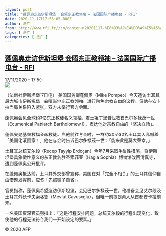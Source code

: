 ```yaml
---
layout: post
title: "蓬佩奥走访伊斯坦堡  会晤东正教领袖 – 法国国际广播电台 - RFI"
date: 2020-11-17T17:56:05.000Z
author: 法广
from: http://www.rfi.fr//cn/contenu/20201117-%E8%93%AC%E4%BD%A9%E5%A5%A5%E8%B5%B0%E8%AE%BF%E4%BC%8A%E6%96%AF%E5%9D%A6%E5%A0%A1-%E4%BC%9A%E6%99%A4%E4%B8%9C%E6%AD%A3%E6%95%99%E9%A2%86%E8%A2%96
tags: [ 法广 ]
categories: [ 法广 ]
---
```

<!--1605635765000-->
[蓬佩奥走访伊斯坦堡  会晤东正教领袖 – 法国国际广播电台 - RFI](http://www.rfi.fr//cn/contenu/20201117-%E8%93%AC%E4%BD%A9%E5%A5%A5%E8%B5%B0%E8%AE%BF%E4%BC%8A%E6%96%AF%E5%9D%A6%E5%A0%A1-%E4%BC%9A%E6%99%A4%E4%B8%9C%E6%AD%A3%E6%95%99%E9%A2%86%E8%A2%96)
------

<div>
<div>17/11/2020 - 17:50</div><img src="https://s.rfi.fr/media/display/9a91f900-28f6-11eb-9f14-005056a964fe/w:310/p:16x9/int0001b.201118005002.jpg"><div class="t-content__body u-clearfix">            <p>（法新社伊斯坦堡17日电）    美国国务卿蓬佩奥（Mike Pompeo）今天造访土耳其最大城市伊斯坦堡，会晤当地东正教领袖，进行聚焦宗教自由的议程，但他与安卡拉当局关系陷入紧张，双方未举行官方会面。</p><p>    蓬佩奥会见全球约3亿东正教徒名义领袖、君士坦丁堡普世牧首巴尔多禄茂一世（Ecumenical Patriarch Bartholomew I），表达他对宗教自由的「坚决立场」。</p><p>    蓬佩奥是基督教福音派教徒。当他前往与会时，一群约20至30名土耳其人高喊着「美国佬滚回家！」他在与会时告诉巴尔多禄茂一世：「能来此是莫大荣幸。」</p><p>    土耳其总统艾尔段（Recep Tayyip Erdogan）今年7月采取争议性措施，将伊斯坦堡具象徵性意义的东正教名胜圣索菲亚（Hagia Sophia）博物馆改回清真寺，遭到蓬佩奥公开批评。</p><p>    在蓬佩奥抵达前，土耳其外交部曾宣称，美国在对「完全不相关」的土耳其信仰自由借题发挥前，应该「先照镜子自省」。</p><p>    官员指称，蓬佩奥希望造访伊斯坦堡，会见巴尔多禄茂一世，他准备会见艾尔段及土耳其外长卡夫索格鲁（Mevlut Cavusoglu），但唯一前提是两人从首都安卡拉前来。</p><p>    一名美国资深官员则指出：「这是行程安排问题。总统艾尔段的行程出现变化，致使他的行程无法符合我们一开始设定的要素。」</p>            <p class="t-copyright">© 2020 AFP</p>        </div>
</div>

